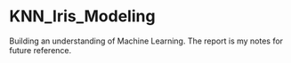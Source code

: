 # KNN_Iris_Modeling
Building an understanding of Machine Learning. The report is my notes for future reference.
